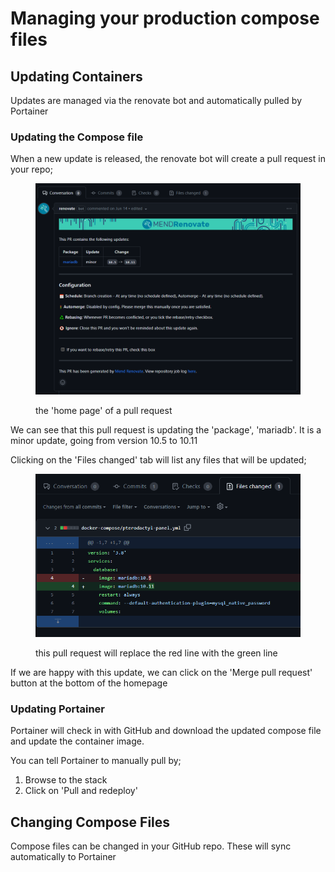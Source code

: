 # Managing your production compose files

## Updating Containers

Updates are managed via the renovate bot and automatically pulled by Portainer

### Updating the Compose file

When a new update is released, the renovate bot will create a pull request in your repo;

<figure><img src="../../.gitbook/assets/image (46).png" alt=""><figcaption><p>the 'home page' of a pull request</p></figcaption></figure>

We can see that this pull request is updating the 'package', 'mariadb'. It is a minor update, going from version 10.5 to 10.11

Clicking on the 'Files changed' tab will list any files that will be updated;

<figure><img src="../../.gitbook/assets/image (19).png" alt=""><figcaption><p>this pull request will replace the red line with the green line</p></figcaption></figure>

If we are happy with this update, we can click on the 'Merge pull request' button at the bottom of the homepage

### Updating Portainer

Portainer will check in with GitHub and download the updated compose file and update the container image.

You can tell Portainer to manually pull by;

1. Browse to the stack
2. Click on 'Pull and redeploy'

## Changing Compose Files

Compose files can be changed in your GitHub repo. These will sync automatically to Portainer
